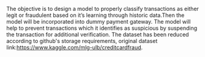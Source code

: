 The objective is to design a model to properly classify transactions as either legit or fraudulent based on it’s learning through historic data.Then the model will be incorporated into dummy payment gateway. The model will help to prevent transactions which it identifies as suspicious by suspending the transaction for additional verification. The dataset has been reduced according to github's storage requirements, original dataset link:https://www.kaggle.com/mlg-ulb/creditcardfraud. 
